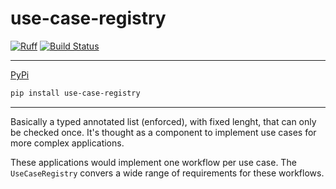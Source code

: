 # use-case-registry

[![Ruff](https://img.shields.io/endpoint?url=https://raw.githubusercontent.com/charliermarsh/ruff/main/assets/badge/v1.json)](https://github.com/charliermarsh/ruff)
[![Build Status](https://github.com/Tomperez98/use-case-registry/workflows/test/badge.svg?branch=main&event=push)](https://github.com/Tomperez98/use-case-registry/actions?query=workflow%3Atest)

-----

[PyPi](https://pypi.org/project/use-case-registry/)


```bash
pip install use-case-registry
```

----

Basically a typed annotated list (enforced), with fixed lenght, that can only be checked once. It's thought as a component to implement use cases for more complex applications.

These applications would implement one workflow per use case. The `UseCaseRegistry` convers a wide range of requirements for these workflows.